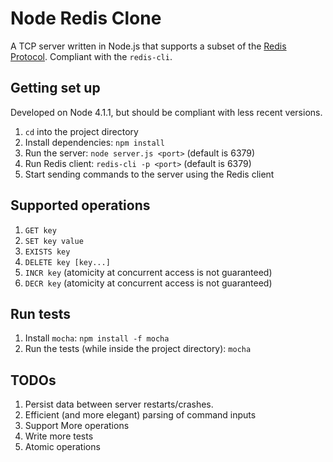 # Node Redis Clone

A TCP server written in Node.js that supports a subset of the [Redis Protocol](http://redis.io/topics/protocol). Compliant with the `redis-cli`.

## Getting set up

Developed on Node 4.1.1, but should be compliant with less recent versions.

1. `cd` into the project directory
2. Install dependencies: `npm install`
3. Run the server: `node server.js <port>` (default is 6379)
4. Run Redis client: `redis-cli -p <port>` (default is 6379)
5. Start sending commands to the server using the Redis client

## Supported operations

1. `GET key`
2. `SET key value`
3. `EXISTS key`
4. `DELETE key [key...]`
5. `INCR key` (atomicity at concurrent access is not guaranteed)
6. `DECR key` (atomicity at concurrent access is not guaranteed)

## Run tests

1. Install `mocha`: `npm install -f mocha`
2. Run the tests (while inside the project directory): `mocha`

## TODOs

1. Persist data between server restarts/crashes.
2. Efficient (and more elegant) parsing of command inputs
3. Support More operations
4. Write more tests
5. Atomic operations
